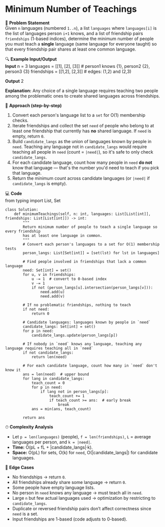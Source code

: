 # Minimum Number of Teachings

📜 **Problem Statement**  
Given `n` languages (numbered `1..n`), a list `languages` where `languages[i]` is the list of languages person `i+1` knows, and a list of friendship pairs `friendships` (1-based indices), determine the minimum number of people you must teach a **single** language (same language for everyone taught) so that every friendship pair shares at least one common language.

🔍 **Example Input/Output**  
**Input**
    n = 3
    languages = [[1], [2], [3]]        # person1 knows {1}, person2 {2}, person3 {3}
    friendships = [[1,2], [2,3]]      # edges: (1,2) and (2,3)

**Output**
    2

**Explanation:** Any choice of a single language requires teaching two people among the problematic ones to create shared languages across friendships.

🧠 **Approach (step-by-step)**  
1. Convert each person's language list to a `set` for O(1) membership checks.  
2. Iterate friendships and collect the set `need` of people who belong to at least one friendship that currently has **no** shared language. If `need` is empty, return `0`.  
3. Build `candidate_langs` as the union of languages known by people in `need`. Teaching any language not in `candidate_langs` would require teaching all people in `need` (count = `|need|`), so it's safe to only check `candidate_langs`.  
4. For each candidate language, count how many people in `need` **do not** know that language — that's the number you'd need to teach if you pick that language.  
5. Return the minimum count across candidate languages (or `|need|` if `candidate_langs` is empty).

💻 **Code**  
    from typing import List, Set

    class Solution:
        def minimumTeachings(self, n: int, languages: List[List[int]], friendships: List[List[int]]) -> int:
            """
            Return minimum number of people to teach a single language so every friendship
            has at least one language in common.
            """
            # Convert each person's languages to a set for O(1) membership tests
            person_langs: List[Set[int]] = [set(lst) for lst in languages]

            # Find people involved in friendships that lack a common language
            need: Set[int] = set()
            for u, v in friendships:
                u -= 1  # convert to 0-based index
                v -= 1
                if not (person_langs[u].intersection(person_langs[v])):
                    need.add(u)
                    need.add(v)

            # If no problematic friendships, nothing to teach
            if not need:
                return 0

            # Candidate languages: languages known by people in `need`
            candidate_langs: Set[int] = set()
            for p in need:
                candidate_langs.update(person_langs[p])

            # If nobody in `need` knows any language, teaching any language requires teaching all in `need`
            if not candidate_langs:
                return len(need)

            # For each candidate language, count how many in `need` don't know it
            ans = len(need)  # upper bound
            for lang in candidate_langs:
                teach_count = 0
                for p in need:
                    if lang not in person_langs[p]:
                        teach_count += 1
                        if teach_count >= ans:  # early break
                            break
                ans = min(ans, teach_count)

            return ans

⏱ **Complexity Analysis**  
- Let `p = len(languages)` (people), `f = len(friendships)`, `L` = average languages per person, and `k = |need|`.  
- **Time:** O(pL + fL + |candidate_langs|·k).  
- **Space:** O(pL) for sets, O(k) for `need`, O(|candidate_langs|) for candidate languages.

🧪 **Edge Cases**  
- No friendships -> return `0`.  
- All friendships already share some language -> return `0`.  
- Some people have empty language lists.  
- No person in `need` knows any language -> must teach all in `need`.  
- Large `n` but few actual languages used -> optimization by restricting to `candidate_langs`.  
- Duplicate or reversed friendship pairs don’t affect correctness since `need` is a set.  
- Input friendships are 1-based (code adjusts to 0-based).
